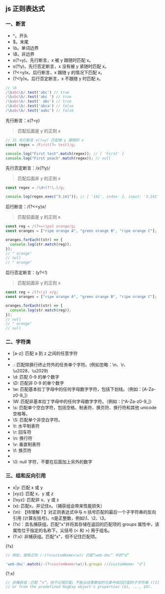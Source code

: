 ## js 正则表达式

### 一、断言

- ^。开头
- $。末尾
- \b。单词边界
- \B。非边界
- x(?=y)。先行断言，x 被 y 跟随时匹配 x。
- x(?!y)。先行否定断言，x 没有被 y 紧随时匹配 x。
- (?<=y)x。后行断言，x 跟随 y 的情况下匹配 x。
- (?<!y)x。后行否定断言，x 不跟随 y 时匹配 x。

```js
// \b
/\babc\b/.test('abc') // true
/\babc\b/.test('abc ') // true
/\babc\b/.test(' abc') // true
/\babc\b/.test('abca') // false
/\babc\b/.test('aabc') // false
```

先行断言：x(?=y)

> 匹配后面是 y 的正则 x

```js
// JS 先行断言 x(?=y) 匹配被 y 跟随的 x
const regex = /First(?= test)/g;

console.log("First test".match(regex)); // [ 'First' ]
console.log("First peach".match(regex)); // null
```

先行否定断言：/x(?!y)/<br>

> 匹配后面非 y 的正则 x

```js
const regex = /\d+(?!\.)/g;

console.log(regex.exec("3.141")); // [ '141', index: 2, input: '3.141' ]
```

后行断言：/(?<=y)x/

> 匹配前面是 y 的正则 x

```js
const reg = /(?<=ripe) orange/g;
const oranges = ["ripe orange A", "green orange B", "ripe orange C"];

oranges.forEach((str) => {
  console.log(str.match(reg));
});
// " orange"
// null
// " orange"
```

后行否定断言：(y?<!)

> 匹配前面非 y 的正则 x

```js
const reg = /(?<!y) x/g;
const oranges = ["ripe orange A", "green orange B", "ripe orange C"];

oranges.forEach((str) => {
  console.log(str.match(reg));
});
// null
// " orange"
// null
```

### 二、字符类

- [a-z]: 匹配 a 到 z 之间的任意字符
- [^a-z]: 匹配不是 a 到 z 之间的任意字符
- .: 匹配除换行终止符外的任务单个字符。(例如忽略：\n、\r、\u2028、\u2029)
- \d: 匹配 0-9 的单个数字
- \D: 匹配非 0-9 的单个数字
- \w: 匹配基本拉丁字母中的任何字母数字字符，包括下划线。（例如：[A-Za-z0-9_]）
- \W: 匹配非基本拉丁字母中的任何字母数字字符。（例如：[^A-Za-z0-9_]）
- \s: 匹配单个空白字符，包括空格、制表符、换页符、换行符和其他 unicode 空格等。
- \S: 匹配单个非空白字符。
- \t: 水平制表符
- \r: 回车符
- \n: 换行符
- \v: 垂直制表符
- \f: 换页符
- [\b]: 退格符
- \0: null 字符，不要在后面加上另外的数字

### 三、组和反向引用
- x|y: 匹配 x 或 y
- [xyz]: 匹配 x、y 或 z
- [!xyz]: 匹配非 x、y 或 z
- (x): 匹配x，并记住x。（捕获组会带来性能损失）
- (\n): 【待理解？】对正则表达式中与 n 括号匹配的最后一个子字符串的反向引用 (计算左括号)。n是正整数，例如\1、\2、\3。
- (?x)：具名捕获组。匹配"x"并将其存储在返回的匹配项的 groups 属性中，该属性位于<Name>指定的名称下。尖括号 (< 和 >) 用于组名。
- (?:x): 非捕获组。匹配"x"，但不记住匹配项。

(?x)
```js
// 例如，使用正则 /-(?<customName>\w)/ 匹配“web-doc” 中的“d”

'web-doc'.match(/-(?<customName>\w)/).groups //{customName: "d"}
```
(?:x)
```js
// 非捕获组：匹配 “x”，但不记得匹配。不能从结果数组的元素中收回匹配的子字符串 ([1], ..., [n]) 
// or from the predefined RegExp object's properties ($1, ..., $9).
```


